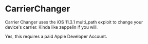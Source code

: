 # CarrierChanger
Carrier Changer uses the iOS 11.3.1 multi_path exploit to change your device's carrier. Kinda like zeppelin if you will.


Yes, this requires a paid Apple Developer Account.
